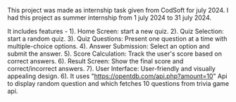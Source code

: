 This project was made as internship task given from CodSoft for july 2024.
I had this project as summer internship from 1 july 2024 to 31 july 2024.

It includes features -
1). Home Screen: start a new quiz.
2). Quiz Selection: start a random quiz.
3). Quiz Questions: Present one question at a time with multiple-choice options.
4). Answer Submission: Select an option and submit the answer.
5). Score Calculation: Track the user's score based on correct answers.
6). Result Screen: Show the final score and correct/incorrect answers.
7). User Interface: User-friendly and visually appealing design.
6). It uses "https://opentdb.com/api.php?amount=10" Api to display random question and which fetches 10 questions from trivia game api.
